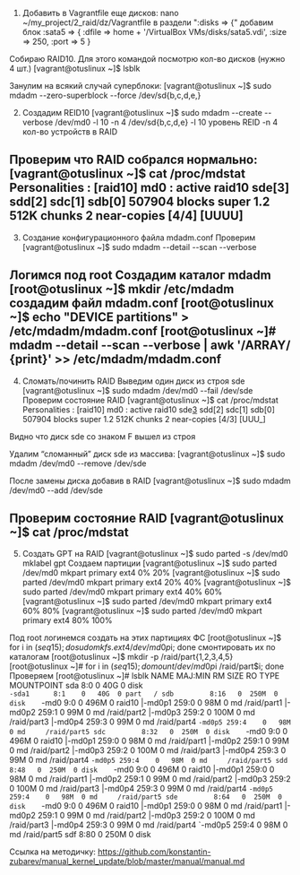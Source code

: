 1. Добавить в Vagrantfile еще дисков:
nano ~/my_project/2_raid/dz/Vagrantfile
в раздели ":disks => {" добавим блок
:sata5 => {
                        :dfile => home + '/VirtualBox VMs/disks/sata5.vdi',
                        :size => 250,
                        :port => 5
                }

Собираю RAID10. Для этого командой посмотрю кол-во дисков (нужно 4 шт.)
[vagrant@otuslinux ~]$ lsblk

Занулим на всякий случай суперблоки:
[vagrant@otuslinux ~]$ sudo mdadm --zero-superblock --force /dev/sd{b,c,d,e,}


2. Создадим REID10
[vagrant@otuslinux ~]$ sudo mdadm --create --verbose /dev/md0 -l 10 -n 4 /dev/sd{b,c,d,e}
-l 10 уровень REID
-n 4 кол-во устройств в RAID

Проверим что RAID собрался нормально:
[vagrant@otuslinux ~]$ cat /proc/mdstat
Personalities : [raid10] 
md0 : active raid10 sde[3] sdd[2] sdc[1] sdb[0]
      507904 blocks super 1.2 512K chunks 2 near-copies [4/4] [UUUU]
-------------------------------------------------------------------------------------------------------
3. Создание конфигурационного файла mdadm.conf
Проверим
[vagrant@otuslinux ~]$ sudo mdadm --detail --scan --verbose

Логимся под root
Создадим каталог mdadm
[root@otuslinux ~]$ mkdir /etc/mdadm
создадим файл mdadm.conf
[root@otuslinux ~]$ echo "DEVICE partitions" > /etc/mdadm/mdadm.conf
[root@otuslinux ~]# mdadm --detail --scan --verbose | awk '/ARRAY/ {print}' >> /etc/mdadm/mdadm.conf
-------------------------------------------------------------------------------------------------------
4. Сломать/починить RAID
Выведим один диск из строя sde
[vagrant@otuslinux ~]$ sudo mdadm /dev/md0 --fail /dev/sde
Проверим состояние RAID
[vagrant@otuslinux ~]$ cat /proc/mdstat
Personalities : [raid10] 
md0 : active raid10 sde[3](F) sdd[2] sdc[1] sdb[0]
      507904 blocks super 1.2 512K chunks 2 near-copies [4/3] [UUU_]

Видно что диск sde со знаком F вышел из строя

Удалим “сломанный” диск sde из массива:
[vagrant@otuslinux ~]$ sudo mdadm /dev/md0 --remove /dev/sde

После замены диска добавив в RAID
[vagrant@otuslinux ~]$ sudo mdadm /dev/md0 --add /dev/sde

Проверим состояние RAID
[vagrant@otuslinux ~]$ cat /proc/mdstat
-------------------------------------------------------------------------------------------------------
5. Создать GPT на RAID
[vagrant@otuslinux ~]$ sudo parted -s /dev/md0 mklabel gpt
Создаем партиции
[vagrant@otuslinux ~]$ sudo parted /dev/md0 mkpart primary ext4 0% 20%
[vagrant@otuslinux ~]$ sudo parted /dev/md0 mkpart primary ext4 20% 40%
[vagrant@otuslinux ~]$ sudo parted /dev/md0 mkpart primary ext4 40% 60%
[vagrant@otuslinux ~]$ sudo parted /dev/md0 mkpart primary ext4 60% 80%
[vagrant@otuslinux ~]$ sudo parted /dev/md0 mkpart primary ext4 80% 100%

Под root логинемся
создать на этих партициях ФС
[root@otuslinux ~]$ for i in $(seq 1 5); do sudo mkfs.ext4 /dev/md0p$i; done
смонтировать их по каталогам
[root@otuslinux ~]$ mkdir -p /raid/part{1,2,3,4,5}
[root@otuslinux ~]# for i in $(seq 1 5); do mount /dev/md0p$i /raid/part$i; done
Проверяем
[root@otuslinux ~]# lsblk
NAME      MAJ:MIN RM  SIZE RO TYPE   MOUNTPOINT
sda         8:0    0   40G  0 disk   
`-sda1      8:1    0   40G  0 part   /
sdb         8:16   0  250M  0 disk   
`-md0       9:0    0  496M  0 raid10 
  |-md0p1 259:0    0   98M  0 md     /raid/part1
  |-md0p2 259:1    0   99M  0 md     /raid/part2
  |-md0p3 259:2    0  100M  0 md     /raid/part3
  |-md0p4 259:3    0   99M  0 md     /raid/part4
  `-md0p5 259:4    0   98M  0 md     /raid/part5
sdc         8:32   0  250M  0 disk   
`-md0       9:0    0  496M  0 raid10 
  |-md0p1 259:0    0   98M  0 md     /raid/part1
  |-md0p2 259:1    0   99M  0 md     /raid/part2
  |-md0p3 259:2    0  100M  0 md     /raid/part3
  |-md0p4 259:3    0   99M  0 md     /raid/part4
  `-md0p5 259:4    0   98M  0 md     /raid/part5
sdd         8:48   0  250M  0 disk   
`-md0       9:0    0  496M  0 raid10 
  |-md0p1 259:0    0   98M  0 md     /raid/part1
  |-md0p2 259:1    0   99M  0 md     /raid/part2
  |-md0p3 259:2    0  100M  0 md     /raid/part3
  |-md0p4 259:3    0   99M  0 md     /raid/part4
  `-md0p5 259:4    0   98M  0 md     /raid/part5
sde         8:64   0  250M  0 disk   
`-md0       9:0    0  496M  0 raid10 
  |-md0p1 259:0    0   98M  0 md     /raid/part1
  |-md0p2 259:1    0   99M  0 md     /raid/part2
  |-md0p3 259:2    0  100M  0 md     /raid/part3
  |-md0p4 259:3    0   99M  0 md     /raid/part4
  `-md0p5 259:4    0   98M  0 md     /raid/part5
sdf         8:80   0  250M  0 disk   


Ссылка на методичку:
https://github.com/konstantin-zubarev/manual_kernel_update/blob/master/manual/manual.md
